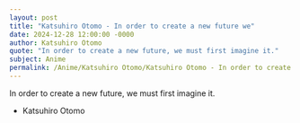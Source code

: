 ```yaml
---
layout: post
title: "Katsuhiro Otomo - In order to create a new future we"
date: 2024-12-28 12:00:00 -0000
author: Katsuhiro Otomo
quote: "In order to create a new future, we must first imagine it."
subject: Anime
permalink: /Anime/Katsuhiro Otomo/Katsuhiro Otomo - In order to create a new future we
---
```


In order to create a new future, we must first imagine it.

- Katsuhiro Otomo
